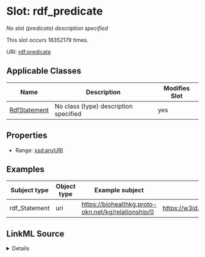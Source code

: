 

# Slot: rdf_predicate


_No slot (predicate) description specified_






This slot occurs 18352179 times.


URI: [rdf:predicate](http://www.w3.org/1999/02/22-rdf-syntax-ns#predicate)



<!-- no inheritance hierarchy -->





## Applicable Classes

| Name | Description | Modifies Slot |
| --- | --- | --- |
| [RdfStatement](../classes/RdfStatement.md) | No class (type) description specified |  yes  |







## Properties

* Range: [xsd:anyURI](http://www.w3.org/2001/XMLSchema#anyURI)






## Examples

| Subject type | Object type | Example subject | Example object | Occurrences |
| --- | --- | --- | --- | --- |
| rdf_Statement | uri | https://biohealthkg.proto-okn.net/kg/relationship/0 | https://w3id.org/biolink/vocab/subclass_of | 18352179 |




## LinkML Source

<details>

```yaml
name: rdf_predicate
annotations:
  count:
    tag: count
    value: 18352179
description: No slot (predicate) description specified
examples:
- object:
    example_object: https://w3id.org/biolink/vocab/subclass_of
    example_object_type: uri
    example_predicate: rdf:predicate
    example_subject: https://biohealthkg.proto-okn.net/kg/relationship/0
    example_subject_type: rdf_Statement
from_schema: biohealth
rank: 1000
slot_uri: rdf:predicate
alias: rdf_predicate
domain_of:
- rdf_Statement
range: uri

```
</details>